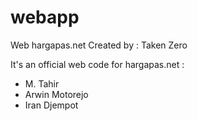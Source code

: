 # webapp
Web hargapas.net
Created by : Taken Zero

It's an official web code for hargapas.net :
- M. Tahir
- Arwin Motorejo
- Iran Djempot
